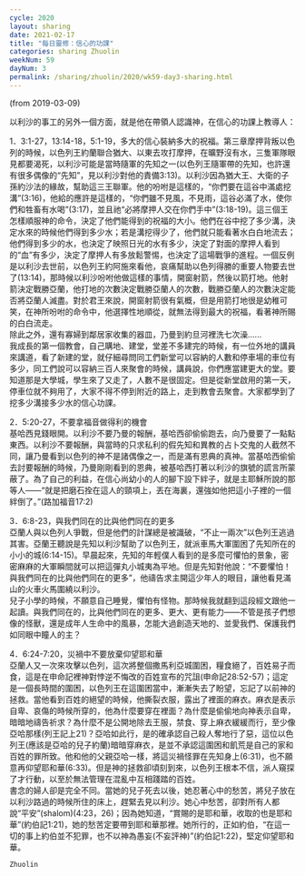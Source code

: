 ```yaml
---
cycle: 2020
layout: sharing
date: 2021-02-17
title: "每日靈修：信心的功課"
categories: sharing Zhuolin
weekNum: 59
dayNum: 3
permalink: /sharing/zhuolin/2020/wk59-day3-sharing.html
---
```

(from 2019-03-09)

以利沙的事工的另外一個方面，就是他在帶領人認識神，在信心的功課上教導人：  

1．3:1-27，13:14-18，5:1-19，多大的信心裝納多大的祝福。第三章摩押背叛以色列的時候，以色列王約蘭聯合猶大、以東去攻打摩押，在曠野沒有水，三隻軍隊眼見都要渴死，以利沙可能是當時隨軍的先知之一(以色列王隨軍帶的先知，也許還有很多偶像的“先知”，見以利沙對他的責備3:13)。以利沙因為猶大王、大衛的子孫約沙法的緣故，幫助這三王聯軍。他的吩咐是這樣的，“你們要在這谷中滿處挖溝”(3:16)，他給的應許是這樣的，“你們雖不見風，不見雨，這谷必滿了水，使你們和牲畜有水喝”(3:17)，並且祂“必將摩押人交在你們手中”(3:18-19)。這三個王怎樣順服神的命令，決定了他們能得到的祝福的大小。他們在谷中挖了多少溝，決定水來的時候他們得到多少水；若是溝挖得少了，他們就只能看著水白白地流去；他們得到多少的水，也決定了映照日光的水有多少，決定了對面的摩押人看到的“血”有多少，決定了摩押人有多放鬆警惕，也決定了這場戰爭的進程。一個反例是以利沙去世前，以色列王約阿施來看他，哀痛幫助以色列得勝的重要人物要去世了(13:14)，那時候以利沙吩咐他做這樣的事情，開窗射箭，然後以箭打地。他射箭決定戰勝亞蘭，他打地的次數決定戰勝亞蘭人的次數，戰勝亞蘭人的次數決定能否將亞蘭人滅盡。對於君王來說，開窗射箭很有氣概，但是用箭打地很是幼稚可笑，在神所吩咐的命令中，他選擇性地順從，就無法得到最大的祝福，看著神所賜的白白流走。    
除此之外，還有寡婦到鄰居家收集的器皿，乃曼到約旦河裡洗七次澡......  
我成長的第一個教會，自己購地、建堂，堂差不多建完的時候，有一位外地的講員來講道，看了新建的堂，就仔細尋問同工們新堂可以容納的人數和停車場的車位有多少，同工們說可以容納三百人來聚會的時候，講員說，你們應當建更大的堂。要知道那是大學城，學生來了又走了，人數不是很固定。但是從新堂啟用的第一天，停車位就不夠用了，大家不得不停到附近的路上，走到教會去聚會。大家都學到了挖多少溝接多少水的信心功課。    

2．5:20-27，不要拿福音做得利的機會    
基哈西見錢眼開。以利沙不要乃曼的報酬，基哈西卻偷偷跑去，向乃曼要了一點點東西。以利沙不要報酬，與當時的只求私利的假先知和異教的占卜交鬼的人截然不同，讓乃曼看到以色列的神不是諸偶像之一，而是滿有恩典的真神。當基哈西偷偷去討要報酬的時候，乃曼剛剛看到的恩典，被基哈西打著以利沙的旗號的謊言所蒙蔽了。為了自己的利益，在信心尚幼小的人的腳下設下絆子，就是主耶穌所說的那等人——“就是把磨石拴在這人的頸項上，丟在海裏，還強如他把這小子裡的一個絆倒了。”(路加福音17:2)  

3．6:8-23，與我們同在的比與他們同在的更多    
亞蘭人與以色列人爭戰，但是他們的計謀總是被識破，“不止一兩次”以色列王逃過其害。亞蘭王聽說是先知以利沙幫助了以色列王，就派車馬大軍圍困了先知所在的小小的城(6:14-15)。早晨起來，先知的年輕僕人看到的是多麼可懼怕的景象，密密麻麻的大軍瞬間就可以把這彈丸小城夷為平地。但是先知對他說：“不要懼怕！與我們同在的比與他們同在的更多”，他禱告求主開這少年人的眼目，讓他看見滿山的火車火馬圍繞以利沙。    
兒子小學的時候，不願意自己睡覺，懼怕有怪物。那時候我就翻到這段經文跟他一起讀。與我們同在的，比與他們同在的更多、更大、更有能力——不管是孩子們想像的怪獸，還是成年人生命中的風暴，怎能大過創造天地的、並愛我們、保護我們如同眼中瞳人的主？  

4．6:24-7:20，災禍中不要放棄仰望耶和華    
亞蘭人又一次來攻擊以色列，這次將整個撒馬利亞城圍困，糧食絕了，百姓易子而食，這是在申命記裡神對悖逆不悔改的百姓宣布的咒詛(申命記28:52-57)；這定是一個長時間的圍困，以色列王在這圍困當中，漸漸失去了盼望，忘記了以前神的拯救。當他看到百姓的絕望的時候，他撕裂衣服，露出了裡面的麻衣。麻衣是表示自卑、哀傷的時候所穿的，他為什麼要穿在裡面？為什麼是偷偷地向神表示自卑，暗暗地禱告祈求？為什麼不是公開地除去王服，禁食、穿上麻衣緩緩而行，至少像亞哈那樣(列王記上21)？亞哈如此行，是的確承認自己殺人奪地行了惡，這位以色列王(應該是亞哈的兒子約蘭)暗暗穿麻衣，是並不承認這圍困和飢荒是自己的家和百姓的罪所致。他和他的父親亞哈一樣，將這災禍怪罪在先知身上(6:31)，也不願意再仰望耶和華(6:33)。但是神的拯救卻頃刻到來，以色列王根本不信，派人窺探了才行動，以至於無法管理在混亂中互相踐踏的百姓。    
書念的婦人卻是完全不同。當她的兒子死去以後，她忍著心中的愁苦，將兒子放在以利沙路過的時候所住的床上，趕緊去見以利沙。她心中愁苦，卻對所有人都說“平安”(shalom)(4:23，26)；因為她知道，“賞賜的是耶和華，收取的也是耶和華”(約伯記1:21)，她的愁苦定要帶到耶和華那裡。她所行的，正如約伯，“在這一切的事上約伯並不犯罪，也不以神為愚妄(不妄評神)”(約伯記1:22)，堅定仰望耶和華。  

`Zhuolin`  
